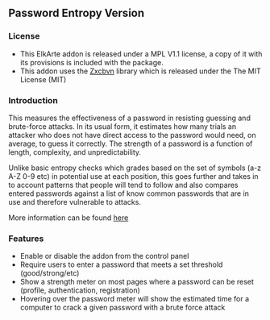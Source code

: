 ## Password Entropy Version

### License
 - This ElkArte addon is released under a MPL V1.1 license, a copy of it with its provisions is included with the package.
 - This addon uses the [Zxcbvn](https://github.com/bjeavons/zxcvbn-php]zxcvbn-php) library which is released under the The MIT License (MIT)

### Introduction
This measures the effectiveness of a password in resisting guessing and brute-force attacks. In its usual form, it estimates how many trials an attacker who does not have direct access to the password would need, on average, to guess it correctly. The strength of a password is a function of length, complexity, and unpredictability.

Unlike basic entropy checks which grades based on the set of symbols (a-z A-Z 0-9 etc) in potential use at each position, this goes further and takes in to account patterns that people will tend to follow and also compares entered passwords against a list of know common passwords that are in use and therefore vulnerable to attacks.

More information can be found [here](https://tech.dropbox.com/2012/04/zxcvbn-realistic-password-strength-estimation/)

### Features
 - Enable or disable the addon from the control panel
 - Require users to enter a password that meets a set threshold (good/strong/etc)
 - Show a strength meter on most pages where a password can be reset (profile, authentication, registration)
 - Hovering over the password meter will show the estimated time for a computer to crack a given password with a brute force attack
